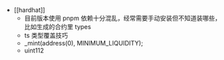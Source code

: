 - [[hardhat]]
	- 目前版本使用 pnpm 依赖十分混乱，经常需要手动安装但不知道装哪些，比如生成的合约里 types
	- ts 类型覆盖技巧
	- _mint(address(0), MINIMUM_LIQUIDITY);
	- uint112